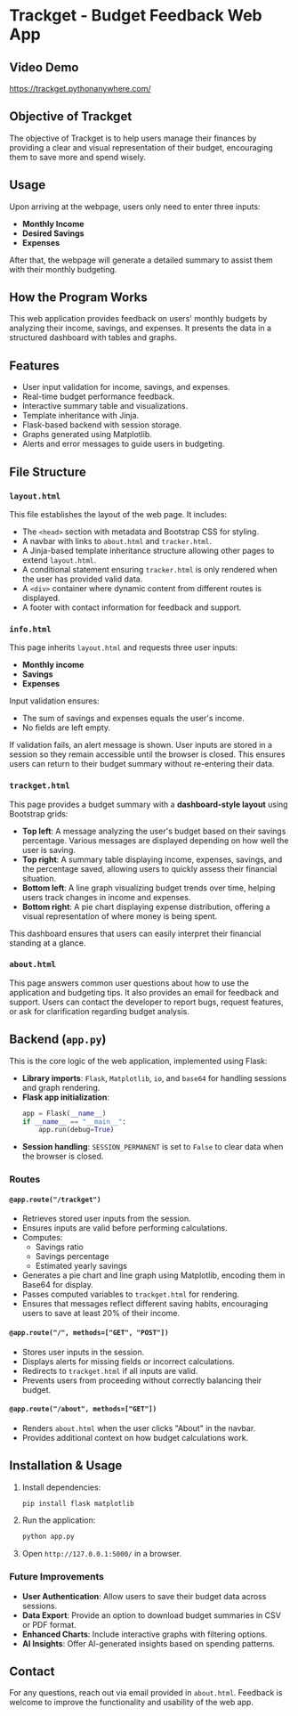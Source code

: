 # Trackget - Budget Feedback Web App

## Video Demo

https://trackget.pythonanywhere.com/

## Objective of Trackget

The objective of Trackget is to help users manage their finances by providing a clear and visual representation of their budget, encouraging them to save more and spend wisely.

## Usage
Upon arriving at the webpage, users only need to enter three inputs:

- **Monthly Income**
- **Desired Savings**
- **Expenses**

After that, the webpage will generate a detailed summary to assist them with their monthly budgeting.

## How the Program Works
This web application provides feedback on users' monthly budgets by analyzing their income, savings, and expenses. It presents the data in a structured dashboard with tables and graphs.

## Features
- User input validation for income, savings, and expenses.
- Real-time budget performance feedback.
- Interactive summary table and visualizations.
- Template inheritance with Jinja.
- Flask-based backend with session storage.
- Graphs generated using Matplotlib.
- Alerts and error messages to guide users in budgeting.

## File Structure

### `layout.html`
This file establishes the layout of the web page. It includes:
- The `<head>` section with metadata and Bootstrap CSS for styling.
- A navbar with links to `about.html` and `tracker.html`.
- A Jinja-based template inheritance structure allowing other pages to extend `layout.html`.
- A conditional statement ensuring `tracker.html` is only rendered when the user has provided valid data.
- A `<div>` container where dynamic content from different routes is displayed.
- A footer with contact information for feedback and support.

### `info.html`
This page inherits `layout.html` and requests three user inputs:
- **Monthly income**
- **Savings**
- **Expenses**

Input validation ensures:
- The sum of savings and expenses equals the user's income.
- No fields are left empty.

If validation fails, an alert message is shown. User inputs are stored in a session so they remain accessible until the browser is closed. This ensures users can return to their budget summary without re-entering their data.

### `trackget.html`
This page provides a budget summary with a **dashboard-style layout** using Bootstrap grids:
- **Top left**: A message analyzing the user's budget based on their savings percentage. Various messages are displayed depending on how well the user is saving.
- **Top right**: A summary table displaying income, expenses, savings, and the percentage saved, allowing users to quickly assess their financial situation.
- **Bottom left**: A line graph visualizing budget trends over time, helping users track changes in income and expenses.
- **Bottom right**: A pie chart displaying expense distribution, offering a visual representation of where money is being spent.

This dashboard ensures that users can easily interpret their financial standing at a glance.

### `about.html`
This page answers common user questions about how to use the application and budgeting tips. It also provides an email for feedback and support. Users can contact the developer to report bugs, request features, or ask for clarification regarding budget analysis.

## Backend (`app.py`)
This is the core logic of the web application, implemented using Flask:
- **Library imports**: `Flask`, `Matplotlib`, `io`, and `base64` for handling sessions and graph rendering.
- **Flask app initialization**:
  ```python
  app = Flask(__name__)
  if __name__ == "__main__":
      app.run(debug=True)
  ```
- **Session handling**: `SESSION_PERMANENT` is set to `False` to clear data when the browser is closed.

### Routes
#### `@app.route("/trackget")`
- Retrieves stored user inputs from the session.
- Ensures inputs are valid before performing calculations.
- Computes:
  - Savings ratio
  - Savings percentage
  - Estimated yearly savings
- Generates a pie chart and line graph using Matplotlib, encoding them in Base64 for display.
- Passes computed variables to `trackget.html` for rendering.
- Ensures that messages reflect different saving habits, encouraging users to save at least 20% of their income.

#### `@app.route("/", methods=["GET", "POST"])`
- Stores user inputs in the session.
- Displays alerts for missing fields or incorrect calculations.
- Redirects to `trackget.html` if all inputs are valid.
- Prevents users from proceeding without correctly balancing their budget.

#### `@app.route("/about", methods=["GET"])`
- Renders `about.html` when the user clicks "About" in the navbar.
- Provides additional context on how budget calculations work.

## Installation & Usage
1. Install dependencies:
   ```bash
   pip install flask matplotlib
   ```
2. Run the application:
   ```bash
   python app.py
   ```
3. Open `http://127.0.0.1:5000/` in a browser.

### Future Improvements
- **User Authentication**: Allow users to save their budget data across sessions.
- **Data Export**: Provide an option to download budget summaries in CSV or PDF format.
- **Enhanced Charts**: Include interactive graphs with filtering options.
- **AI Insights**: Offer AI-generated insights based on spending patterns.

## Contact
For any questions, reach out via email provided in `about.html`. Feedback is welcome to improve the functionality and usability of the web app.
